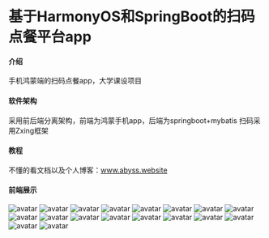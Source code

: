 # 基于HarmonyOS和SpringBoot的扫码点餐平台app

#### 介绍
手机鸿蒙端的扫码点餐app，大学课设项目

#### 软件架构
采用前后端分离架构，前端为鸿蒙手机app，后端为springboot+mybatis
扫码采用Zxing框架


#### 教程
不懂的看文档以及个人博客：www.abyss.website

#### 前端展示
![avatar](https://gitee.com/abyss_Jim/order_system_app/tree/master/images/登录.jpg)
![avatar](https://gitee.com/abyss_Jim/order_system_app/tree/master/images/注册.jpg)
![avatar](https://gitee.com/abyss_Jim/order_system_app/tree/master/images/修改密码.jpg)
![avatar](https://gitee.com/abyss_Jim/order_system_app/tree/master/images/首页.jpg)
![avatar](https://gitee.com/abyss_Jim/order_system_app/tree/master/images/用户信息.jpg)
![avatar](https://gitee.com/abyss_Jim/order_system_app/tree/master/images/改名.jpg)
![avatar](https://gitee.com/abyss_Jim/order_system_app/tree/master/images/充值.jpg)
![avatar](https://gitee.com/abyss_Jim/order_system_app/tree/master/images/登录.jpg)
![avatar](https://gitee.com/abyss_Jim/order_system_app/tree/master/images/扫码.jpg)
![avatar](https://gitee.com/abyss_Jim/order_system_app/tree/master/images/点餐.jpg)
![avatar](https://gitee.com/abyss_Jim/order_system_app/tree/master/images/菜品信息.jpg)
![avatar](https://gitee.com/abyss_Jim/order_system_app/tree/master/images/查询菜品.jpg)
![avatar](https://gitee.com/abyss_Jim/order_system_app/tree/master/images/搜索菜品.jpg)
![avatar](https://gitee.com/abyss_Jim/order_system_app/tree/master/images/已点菜品.jpg)
![avatar](https://gitee.com/abyss_Jim/order_system_app/tree/master/images/订单信息.jpg)
![avatar](https://gitee.com/abyss_Jim/order_system_app/tree/master/images/支付订单.jpg)
![avatar](https://gitee.com/abyss_Jim/order_system_app/tree/master/images/预约餐桌.jpg)
![avatar](https://gitee.com/abyss_Jim/order_system_app/tree/master/images/预约信息.jpg)
